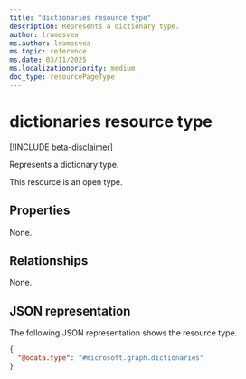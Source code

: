 ```yaml
---
title: "dictionaries resource type"
description: Represents a dictionary type.
author: lramosvea
ms.author: lramosvea
ms.topic: reference
ms.date: 03/11/2025
ms.localizationpriority: medium
doc_type: resourcePageType
---
```


# dictionaries resource type


[!INCLUDE [beta-disclaimer](../../includes/beta-disclaimer.md)]

Represents a dictionary type.

This resource is an open type.

## Properties
None.

## Relationships
None.

## JSON representation
The following JSON representation shows the resource type.
<!-- {
  "blockType": "resource",
  "@odata.type": "microsoft.graph.dictionaries"
}
-->
``` json
{
  "@odata.type": "#microsoft.graph.dictionaries"
}
```

